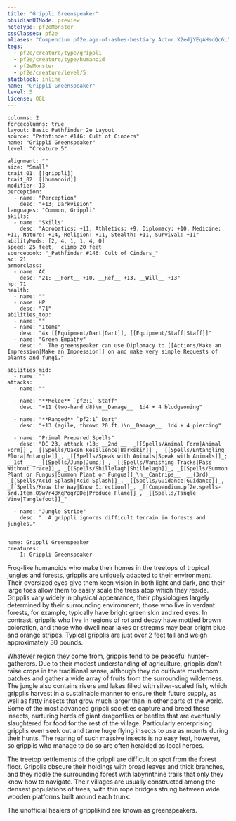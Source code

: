 ```yaml
---
title: "Grippli Greenspeaker"
obsidianUIMode: preview
noteType: pf2eMonster
cssClasses: pf2e
aliases: "Compendium.pf2e.age-of-ashes-bestiary.Actor.X2edjYEqAHsdQc6L" 
tags:
  - pf2e/creature/type/grippli
  - pf2e/creature/type/humanoid
  - pf2eMonster
  - pf2e/creature/level/5
statblock: inline
name: "Grippli Greenspeaker"
level: 5
license: OGL
---
```


```statblock
columns: 2
forcecolumns: true
layout: Basic Pathfinder 2e Layout
source: "Pathfinder #146: Cult of Cinders"
name: "Grippli Greenspeaker"
level: "Creature 5"

alignment: ""
size: "Small"
trait_01: [[grippli]]
trait_02: [[humanoid]]
modifier: 13
perception:
  - name: "Perception"
    desc: "+13; Darkvision"
languages: "Common, Grippli"
skills:
  - name: "Skills"
    desc: "Acrobatics: +11, Athletics: +9, Diplomacy: +10, Medicine: +11, Nature: +14, Religion: +11, Stealth: +11, Survival: +11"
abilityMods: [2, 4, 1, 1, 4, 0]
speed: 25 feet,  climb 20 feet
sourcebook: "_Pathfinder #146: Cult of Cinders_"
ac: 21
armorclass:
  - name: AC
    desc: "21; __Fort__ +10, __Ref__ +13, __Will__ +13"
hp: 71
health:
  - name: ""
  - name: HP
    desc: "71"
abilities_top:
  - name: ""
  - name: "Items"
    desc: "4x [[Equipment/Dart|Dart]], [[Equipment/Staff|Staff]]"
  - name: "Green Empathy"
    desc: "  The greenspeaker can use Diplomacy to [[Actions/Make an Impression|Make an Impression]] on and make very simple Requests of plants and fungi."

abilities_mid:
  - name: ""
attacks:
  - name: ""

  - name: "**Melee** `pf2:1` Staff"
    desc: "+11 (two-hand d8)\n__Damage__  1d4 + 4 bludgeoning"

  - name: "**Ranged** `pf2:1` Dart"
    desc: "+13 (agile, thrown 20 ft.)\n__Damage__  1d4 + 4 piercing"

  - name: "Primal Prepared Spells"
    desc: "DC 23, attack +13; __2nd __  _[[Spells/Animal Form|Animal Form]]_, _[[Spells/Oaken Resilience|Barkskin]]_, _[[Spells/Entangling Flora|Entangle]]_, _[[Spells/Speak with Animals|Speak with Animals]]_; __1st __  _[[Spells/Jump|Jump]]_, _[[Spells/Vanishing Tracks|Pass Without Trace]]_, _[[Spells/Shillelagh|Shillelagh]]_, _[[Spells/Summon Plant or Fungus|Summon Plant or Fungus]]_\n__Cantrips__  __(3rd)__ _[[Spells/Acid Splash|Acid Splash]]_, _[[Spells/Guidance|Guidance]]_, _[[Spells/Know the Way|Know Direction]]_, _[[Compendium.pf2e.spells-srd.Item.O9w7r4BKgPogYDDe|Produce Flame]]_, _[[Spells/Tangle Vine|Tanglefoot]]_"

  - name: "Jungle Stride"
    desc: "  A grippli ignores difficult terrain in forests and jungles."
 
```

```encounter-table
name: Grippli Greenspeaker
creatures:
  - 1: Grippli Greenspeaker
```



Frog-like humanoids who make their homes in the treetops of tropical jungles and forests, gripplis are uniquely adapted to their environment. Their oversized eyes give them keen vision in both light and dark, and their large toes allow them to easily scale the trees atop which they reside. Gripplis vary widely in physical appearance, their physiologies largely determined by their surrounding environment; those who live in verdant forests, for example, typically have bright green skin and red eyes. In contrast, gripplis who live in regions of rot and decay have mottled brown coloration, and those who dwell near lakes or streams may bear bright blue and orange stripes. Typical gripplis are just over 2 feet tall and weigh approximately 30 pounds.

Whatever region they come from, gripplis tend to be peaceful hunter-gatherers. Due to their modest understanding of agriculture, gripplis don't raise crops in the traditional sense, although they do cultivate mushroom patches and gather a wide array of fruits from the surrounding wilderness. The jungle also contains rivers and lakes filled with silver-scaled fish, which gripplis harvest in a sustainable manner to ensure their future supply, as well as fatty insects that grow much larger than in other parts of the world. Some of the most advanced grippli societies capture and breed these insects, nurturing herds of giant dragonflies or beetles that are eventually slaughtered for food for the rest of the village. Particularly enterprising gripplis even seek out and tame huge flying insects to use as mounts during their hunts. The rearing of such massive insects is no easy feat, however, so gripplis who manage to do so are often heralded as local heroes.

The treetop settlements of the grippli are difficult to spot from the forest floor. Gripplis obscure their holdings with broad leaves and thick branches, and they riddle the surrounding forest with labyrinthine trails that only they know how to navigate. Their villages are usually constructed among the densest populations of trees, with thin rope bridges strung between wide wooden platforms built around each trunk.

The unofficial healers of gripplikind are known as greenspeakers.
